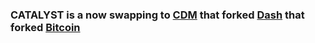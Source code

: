 ### CATALYST is a now swapping to [CDM](https://github.com/condominium/CondominiumCore) that forked [Dash](https://github.com/dashpay/dash) that forked [Bitcoin](https://github.com/bitcoin/bitcoinp)


